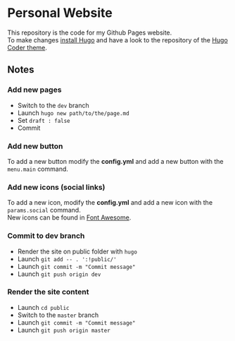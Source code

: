 # Personal Website

This repository is the code for my Github Pages website.  
To make changes [install Hugo](https://gohugo.io/) and have a look to
the repository of the [Hugo Coder theme](https://github.com/luizdepra/hugo-coder).

## Notes

### Add new pages

- Switch to the `dev` branch
- Launch `hugo new path/to/the/page.md`
- Set `draft : false`
- Commit

### Add new button

To add a new button modify the **config.yml** and add a new button with the `menu.main`
command.  

### Add new icons (social links)

To add a new icon, modify the **config.yml** and add a new icon with the `params.social`
command.  
New icons can be found in [Font Awesome](https://fontawesome.com).


### Commit to dev branch

- Render the site on public folder with `hugo`
- Launch `git add -- . ':!public/'`
- Launch `git commit -m "Commit message"`
- Launch `git push origin dev`

### Render the site content

- Launch `cd public`
- Switch to the `master` branch
- Launch `git commit -m "Commit message"`
- Launch `git push origin master`


